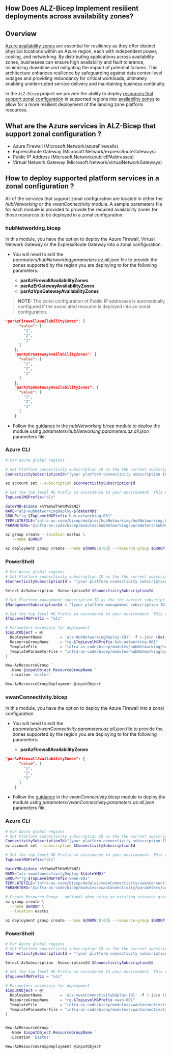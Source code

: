 <!-- markdownlint-disable -->
## How Does ALZ-Bicep Implement resilient deployments across availability zones?
<!-- markdownlint-restore -->

## Overview

[Azure availability zones](https://learn.microsoft.com/azure/reliability/availability-zones-overview) are essential for resiliency as they offer distinct physical locations within an Azure region, each with independent power, cooling, and networking. By distributing applications across availability zones, businesses can ensure high availability and fault tolerance, minimizing downtime and mitigating the impact of potential failures. This architecture enhances resilience by safeguarding against data center-level outages and providing redundancy for critical workloads, ultimately enabling uninterrupted service delivery and maintaining business continuity.

In the `ALZ-Bicep` project we provide the ability to deploy [resources that support zonal configuration](https://learn.microsoft.com/azure/reliability/availability-zones-service-support) in supported regions into [availability zones](https://learn.microsoft.com/azure/well-architected/reliability/regions-availability-zones) to allow for a more resilient deployment of the landing zone platform resources.

## What are the Azure services in ALZ-Bicep that support zonal configuration ?

- Azure Firewall (Microsoft.Network/azureFirewalls)
- ExpressRoute Gateway (Microsoft.Network/expressRouteGateways)
- Public IP Address (Microsoft.Network/publicIPAddresses)
- Virtual Network Gateway (Microsoft.Network/virtualNetworkGateways)

## How to deploy supported platform services in a zonal configuration ?

All of the services that support zonal configuration are located in either the *hubNetworking* or the *vwanConnectivity* module. A sample parameters file for each module is provided to provide the required availability zones for those resources to be deployed in a zonal configuration.

### hubNetworking.bicep

In this module, you have the option to deploy the Azure Firewall, Virtual Network Gateway or the ExpressRoute Gateway into a zonal configuration.

- You will need to edit the *parameters/hubNetworking.parameters.az.all.json* file to provide the zones supported by the region you are deploying to for the following parameters:

  - **parAzFirewallAvailabilityZones**
  - **parAzErGatewayAvailabilityZones**
  - **parAzVpnGatewayAvailabilityZones**

> **NOTE:**
> The zonal configuration of Public IP addresses is automatically configured if the associated resource is deployed into an zonal configuration.

```json
"parAzFirewallAvailabilityZones": {
      "value": [
        "1",
        "2",
        "3"
      ]
    },
    "parAzErGatewayAvailabilityZones": {
      "value": [
        "1",
        "2",
        "3"
      ]
    },
    "parAzVpnGatewayAvailabilityZones": {
      "value": [
        "1",
        "2",
        "3"
      ]
    }
```

- Follow the [guidance](https://github.com/Azure/ALZ-Bicep/tree/main/infra-as-code/bicep/modules/hubNetworking#deployment) in the *hubNetworking.bicep* module to deploy the module using *parameters/hubNetworking.parameters.az.all.json* parameters file.

### Azure CLI
```bash
# For Azure global regions

# Set Platform connectivity subscription ID as the the current subscription
ConnectivitySubscriptionId="[your platform connectivity subscription ID]"

az account set --subscription $ConnectivitySubscriptionId

# Set the top level MG Prefix in accordance to your environment. This example assumes default 'alz'.
TopLevelMGPrefix="alz"

dateYMD=$(date +%Y%m%dT%H%M%S%NZ)
NAME="alz-HubNetworkingDeploy-${dateYMD}"
GROUP="rg-$TopLevelMGPrefix-hub-networking-001"
TEMPLATEFILE="infra-as-code/bicep/modules/hubNetworking/hubNetworking.bicep"
PARAMETERS="@infra-as-code/bicep/modules/hubNetworking/parameters/hubNetworking.parameters.az.all.json"

az group create --location eastus \
   --name $GROUP

az deployment group create --name ${NAME:0:63} --resource-group $GROUP --template-file $TEMPLATEFILE --parameters $PARAMETERS
```

### PowerShell

```powershell
# For Azure global regions
# Set Platform connectivity subscription ID as the the current subscription
$ConnectivitySubscriptionId = "[your platform connectivity subscription ID]"

Select-AzSubscription -SubscriptionId $ConnectivitySubscriptionId

# Set Platform management subscription ID as the the current subscription
$ManagementSubscriptionId = "[your platform management subscription ID]"

# Set the top level MG Prefix in accordance to your environment. This example assumes default 'alz'.
$TopLevelMGPrefix = "alz"

# Parameters necessary for deployment
$inputObject = @{
  DeploymentName        = 'alz-HubNetworkingDeploy-{0}' -f (-join (Get-Date -Format 'yyyyMMddTHHMMssffffZ')[0..63])
  ResourceGroupName     = "rg-$TopLevelMGPrefix-hub-networking-001"
  TemplateFile          = "infra-as-code/bicep/modules/hubNetworking/hubNetworking.bicep"
  TemplateParameterFile = "infra-as-code/bicep/modules/hubNetworking/parameters/hubNetworking.parameters.az.all.json"
}

New-AzResourceGroup `
  -Name $inputObject.ResourceGroupName `
  -Location 'eastus'

New-AzResourceGroupDeployment @inputObject
```

### vwanConnectivity.bicep

In this module, you have the option to deploy the Azure Firewall into a zonal configuration.

- You will need to edit the *parameters/vwanConnectivity.parameters.az.all.json* file to provide the zones supported by the region you are deploying to for the following parameters:

  - **parAzFirewallAvailabilityZones**

```json
"parAzFirewallAvailabilityZones": {
      "value": [
        "1",
        "2",
        "3"
      ]
    }
```

- Follow the [guidance](https://github.com/sebassem/ALZ-Bicep/tree/alz-resiliency-guidance/infra-as-code/bicep/modules/vwanConnectivity#deployment) in the *vwanConnectivity.bicep* module to deploy the module using *parameters/vwanConnectivity.parameters.az.all.json* parameters file.

### Azure CLI
```bash
# For Azure global regions
# Set Platform connectivity subscription ID as the the current subscription
ConnectivitySubscriptionId="[your platform connectivity subscription ID]"
az account set --subscription $ConnectivitySubscriptionId

# Set the top level MG Prefix in accordance to your environment. This example assumes default 'alz'.
TopLevelMGPrefix="alz"

dateYMD=$(date +%Y%m%dT%H%M%S%NZ)
NAME="alz-vwanConnectivityDeploy-${dateYMD}"
GROUP="rg-$TopLevelMGPrefix-vwan-001"
TEMPLATEFILE="infra-as-code/bicep/modules/vwanConnectivity/vwanConnectivity.bicep"
PARAMETERS="@infra-as-code/bicep/modules/vwanConnectivity/parameters/vwanConnectivity.parameters.az.all.json"

# Create Resource Group - optional when using an existing resource group
az group create \
  --name $GROUP \
  --location eastus

az deployment group create --name ${NAME:0:63} --resource-group $GROUP --template-file $TEMPLATEFILE --parameters $PARAMETERS
```

### PowerShell

```powershell
# For Azure global regions
# Set Platform connectivity subscription ID as the the current subscription
$ConnectivitySubscriptionId = "[your platform connectivity subscription ID]"

Select-AzSubscription -SubscriptionId $ConnectivitySubscriptionId

# Set the top level MG Prefix in accordance to your environment. This example assumes default 'alz'.
$TopLevelMGPrefix = "alz"

# Parameters necessary for deployment
$inputObject = @{
  DeploymentName        = 'alz-vwanConnectivityDeploy-{0}' -f (-join (Get-Date -Format 'yyyyMMddTHHMMssffffZ')[0..63])
  ResourceGroupName     = "rg-$TopLevelMGPrefix-vwan-001"
  TemplateFile          = "infra-as-code/bicep/modules/vwanConnectivity/vwanConnectivity.bicep"
  TemplateParameterFile = "infra-as-code/bicep/modules/vwanConnectivity/parameters/vwanConnectivity.parameters.az.all.json"
}


New-AzResourceGroup `
  -Name $inputObject.ResourceGroupName `
  -Location 'EastUs'

New-AzResourceGroupDeployment @inputObject
```
